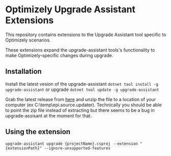 # Optimizely Upgrade Assistant Extensions

This repository contains extensions to the Upgrade Assistant tool specific to Optimizely scenarios.

These extensions expand the upgrade-assistant tools's functionality to make Optimizely-specific changes during upgrade.

## Installation

Install the latest vesion of the upgrade-assistant `dotnet tool install -g upgrade-assistant` or upgrade `dotnet tool update -g upgrade-assistant`


Grab the latest release from [here](https://github.com/episerver/upgrade-assistant-extensions/releases) and unzip the file to a location of your computer (ex C:\temp\epi.source.updater).  Technically you should be able to point the zip file instead of extracting but there seems to be a bug in upgrade-assisant at the moment for that.

## Using the extension

```
upgrade-assistant upgrade {projectName}.csproj --extension "{extensionPath}" --ignore-unsupported-features
```

